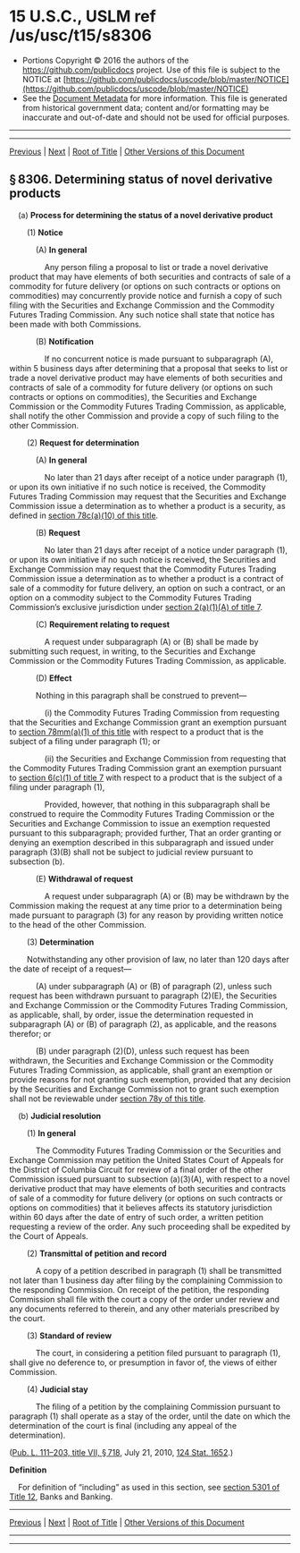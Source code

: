 ---
---

# 15 U.S.C., USLM ref /us/usc/t15/s8306

* Portions Copyright © 2016 the authors of the https://github.com/publicdocs project.
  Use of this file is subject to the NOTICE at [https://github.com/publicdocs/uscode/blob/master/NOTICE](https://github.com/publicdocs/uscode/blob/master/NOTICE)
* See the [Document Metadata](././../../../../../..//README.md) for more information.
  This file is generated from historical government data; content and/or formatting may be inaccurate and out-of-date and should not be used for official purposes.

----------
----------

[Previous](./../../../../../..//us/usc/t15/ch109/schI/ptA/m__us_usc_t15_s8305.md) | [Next](./../../../../../..//us/usc/t15/ch109/schI/ptA/m__us_usc_t15_s8307.md) | [Root of Title](./../../../../../../) | [Other Versions of this Document](https://publicdocs.github.io/go/links?ns=uslm&ref=%2Fus%2Fusc%2Ft15%2Fs8306)

## § 8306. Determining status of novel derivative products

    (a) __Process for determining the status of a novel derivative product__ 

        (1) __Notice__ 

            (A) __In general__ 

                Any person filing a proposal to list or trade a novel derivative product that may have elements of both securities and contracts of sale of a commodity for future delivery (or options on such contracts or options on commodities) may concurrently provide notice and furnish a copy of such filing with the Securities and Exchange Commission and the Commodity Futures Trading Commission. Any such notice shall state that notice has been made with both Commissions.

            (B) __Notification__ 

                If no concurrent notice is made pursuant to subparagraph (A), within 5 business days after determining that a proposal that seeks to list or trade a novel derivative product may have elements of both securities and contracts of sale of a commodity for future delivery (or options on such contracts or options on commodities), the Securities and Exchange Commission or the Commodity Futures Trading Commission, as applicable, shall notify the other Commission and provide a copy of such filing to the other Commission.

        (2) __Request for determination__ 

            (A) __In general__ 

                No later than 21 days after receipt of a notice under paragraph (1), or upon its own initiative if no such notice is received, the Commodity Futures Trading Commission may request that the Securities and Exchange Commission issue a determination as to whether a product is a security, as defined in [section 78c(a)(10) of this title][/us/usc/t15/s78c/a/10].

            (B) __Request__ 

                No later than 21 days after receipt of a notice under paragraph (1), or upon its own initiative if no such notice is received, the Securities and Exchange Commission may request that the Commodity Futures Trading Commission issue a determination as to whether a product is a contract of sale of a commodity for future delivery, an option on such a contract, or an option on a commodity subject to the Commodity Futures Trading Commission’s exclusive jurisdiction under [section 2(a)(1)(A) of title 7][/us/usc/t7/s2/a/1/A].

            (C) __Requirement relating to request__ 

                A request under subparagraph (A) or (B) shall be made by submitting such request, in writing, to the Securities and Exchange Commission or the Commodity Futures Trading Commission, as applicable.

            (D) __Effect__ 

            Nothing in this paragraph shall be construed to prevent—

                (i) the Commodity Futures Trading Commission from requesting that the Securities and Exchange Commission grant an exemption pursuant to [section 78mm(a)(1) of this title][/us/usc/t15/s78mm/a/1] with respect to a product that is the subject of a filing under paragraph (1); or

                (ii) the Securities and Exchange Commission from requesting that the Commodity Futures Trading Commission grant an exemption pursuant to [section 6(c)(1) of title 7][/us/usc/t7/s6/c/1] with respect to a product that is the subject of a filing under paragraph (1),

                Provided, however, that nothing in this subparagraph shall be construed to require the Commodity Futures Trading Commission or the Securities and Exchange Commission to issue an exemption requested pursuant to this subparagraph; provided further, That an order granting or denying an exemption described in this subparagraph and issued under paragraph (3)(B) shall not be subject to judicial review pursuant to subsection (b).

            (E) __Withdrawal of request__ 

                A request under subparagraph (A) or (B) may be withdrawn by the Commission making the request at any time prior to a determination being made pursuant to paragraph (3) for any reason by providing written notice to the head of the other Commission.

        (3) __Determination__ 

        Notwithstanding any other provision of law, no later than 120 days after the date of receipt of a request—

            (A) under subparagraph (A) or (B) of paragraph (2), unless such request has been withdrawn pursuant to paragraph (2)(E), the Securities and Exchange Commission or the Commodity Futures Trading Commission, as applicable, shall, by order, issue the determination requested in subparagraph (A) or (B) of paragraph (2), as applicable, and the reasons therefor; or

            (B) under paragraph (2)(D), unless such request has been withdrawn, the Securities and Exchange Commission or the Commodity Futures Trading Commission, as applicable, shall grant an exemption or provide reasons for not granting such exemption, provided that any decision by the Securities and Exchange Commission not to grant such exemption shall not be reviewable under [section 78y of this title][/us/usc/t15/s78y].

    (b) __Judicial resolution__ 

        (1) __In general__ 

            The Commodity Futures Trading Commission or the Securities and Exchange Commission may petition the United States Court of Appeals for the District of Columbia Circuit for review of a final order of the other Commission issued pursuant to subsection (a)(3)(A), with respect to a novel derivative product that may have elements of both securities and contracts of sale of a commodity for future delivery (or options on such contracts or options on commodities) that it believes affects its statutory jurisdiction within 60 days after the date of entry of such order, a written petition requesting a review of the order. Any such proceeding shall be expedited by the Court of Appeals.

        (2) __Transmittal of petition and record__ 

            A copy of a petition described in paragraph (1) shall be transmitted not later than 1 business day after filing by the complaining Commission to the responding Commission. On receipt of the petition, the responding Commission shall file with the court a copy of the order under review and any documents referred to therein, and any other materials prescribed by the court.

        (3) __Standard of review__ 

            The court, in considering a petition filed pursuant to paragraph (1), shall give no deference to, or presumption in favor of, the views of either Commission.

        (4) __Judicial stay__ 

            The filing of a petition by the complaining Commission pursuant to paragraph (1) shall operate as a stay of the order, until the date on which the determination of the court is final (including any appeal of the determination).

([Pub. L. 111–203, title VII, § 718][/us/pl/111/203/s718], July 21, 2010, [124 Stat. 1652][/us/stat/124/1652].)

 __Definition__ 

    For definition of “including” as used in this section, see [section 5301 of Title 12][/us/usc/t12/s5301], Banks and Banking.

----------

[Previous](./../../../../../..//us/usc/t15/ch109/schI/ptA/m__us_usc_t15_s8305.md) | [Next](./../../../../../..//us/usc/t15/ch109/schI/ptA/m__us_usc_t15_s8307.md) | [Root of Title](./../../../../../../) | [Other Versions of this Document](https://publicdocs.github.io/go/links?ns=uslm&ref=%2Fus%2Fusc%2Ft15%2Fs8306)

----------
----------

[/us/usc/t15/s78c/a/10]: https://publicdocs.github.io/go/links?ns=uslm&ref=%2Fus%2Fusc%2Ft15%2Fs78c%2Fa%2F10
[/us/usc/t7/s2/a/1/A]: https://publicdocs.github.io/go/links?ns=uslm&ref=%2Fus%2Fusc%2Ft7%2Fs2%2Fa%2F1%2FA
[/us/usc/t15/s78mm/a/1]: https://publicdocs.github.io/go/links?ns=uslm&ref=%2Fus%2Fusc%2Ft15%2Fs78mm%2Fa%2F1
[/us/usc/t7/s6/c/1]: https://publicdocs.github.io/go/links?ns=uslm&ref=%2Fus%2Fusc%2Ft7%2Fs6%2Fc%2F1
[/us/usc/t15/s78y]: https://publicdocs.github.io/go/links?ns=uslm&ref=%2Fus%2Fusc%2Ft15%2Fs78y
[/us/pl/111/203/s718]: https://publicdocs.github.io/go/links?ns=uslm&ref=%2Fus%2Fpl%2F111%2F203%2Fs718
[/us/stat/124/1652]: https://publicdocs.github.io/go/links?ns=uslm&ref=%2Fus%2Fstat%2F124%2F1652
[/us/usc/t12/s5301]: https://publicdocs.github.io/go/links?ns=uslm&ref=%2Fus%2Fusc%2Ft12%2Fs5301


